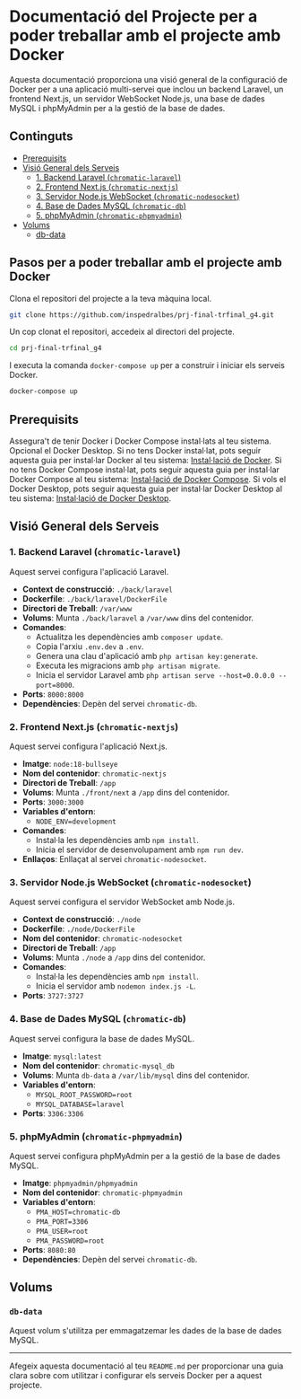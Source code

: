 # Documentació del Projecte per a poder treballar amb el projecte amb Docker

Aquesta documentació proporciona una visió general de la configuració de Docker per a una aplicació multi-servei que inclou un backend Laravel, un frontend Next.js, un servidor WebSocket Node.js, una base de dades MySQL i phpMyAdmin per a la gestió de la base de dades.

## Continguts

- [Prerequisits](#prerequisits)
- [Visió General dels Serveis](#visió-general-dels-serveis)
  - [1. Backend Laravel (`chromatic-laravel`)](#1-backend-laravel-chromatic-laravel)
  - [2. Frontend Next.js (`chromatic-nextjs`)](#2-frontend-nextjs-chromatic-nextjs)
  - [3. Servidor Node.js WebSocket (`chromatic-nodesocket`)](#3-servidor-nodejs-websocket-chromatic-nodesocket)
  - [4. Base de Dades MySQL (`chromatic-db`)](#4-base-de-dades-mysql-chromatic-db)
  - [5. phpMyAdmin (`chromatic-phpmyadmin`)](#5-phpmyadmin-chromatic-phpmyadmin)
- [Volums](#volums)
  - [db-data](#db-data)

## Pasos per a poder treballar amb el projecte amb Docker
Clona el repositori del projecte a la teva màquina local.
  
  ```bash
  git clone https://github.com/inspedralbes/prj-final-trfinal_g4.git
  ```

Un cop clonat el repositori, accedeix al directori del projecte.

  ```bash
  cd prj-final-trfinal_g4
  ```

I executa la comanda `docker-compose up` per a construir i iniciar els serveis Docker.

  ```bash
  docker-compose up
  ```

## Prerequisits

Assegura't de tenir Docker i Docker Compose instal·lats al teu sistema. Opcional el Docker Desktop.
Si no tens Docker instal·lat, pots seguir aquesta guia per instal·lar Docker al teu sistema: [Instal·lació de Docker](https://docs.docker.com/get-docker/).
Si no tens Docker Compose instal·lat, pots seguir aquesta guia per instal·lar Docker Compose al teu sistema: [Instal·lació de Docker Compose](https://docs.docker.com/compose/install/).
Si vols el Docker Desktop, pots seguir aquesta guia per instal·lar Docker Desktop al teu sistema: [Instal·lació de Docker Desktop](https://www.docker.com/products/docker-desktop).

## Visió General dels Serveis

### 1. Backend Laravel (`chromatic-laravel`)

Aquest servei configura l'aplicació Laravel.

- **Context de construcció**: `./back/laravel`
- **Dockerfile**: `./back/laravel/DockerFile`
- **Directori de Treball**: `/var/www`
- **Volums**: Munta `./back/laravel` a `/var/www` dins del contenidor.
- **Comandes**:
  - Actualitza les dependències amb `composer update`.
  - Copia l'arxiu `.env.dev` a `.env`.
  - Genera una clau d'aplicació amb `php artisan key:generate`.
  - Executa les migracions amb `php artisan migrate`.
  - Inicia el servidor Laravel amb `php artisan serve --host=0.0.0.0 --port=8000`.
- **Ports**: `8000:8000`
- **Dependències**: Depèn del servei `chromatic-db`.

### 2. Frontend Next.js (`chromatic-nextjs`)

Aquest servei configura l'aplicació Next.js.

- **Imatge**: `node:18-bullseye`
- **Nom del contenidor**: `chromatic-nextjs`
- **Directori de Treball**: `/app`
- **Volums**: Munta `./front/next` a `/app` dins del contenidor.
- **Ports**: `3000:3000`
- **Variables d'entorn**: 
  - `NODE_ENV=development`
- **Comandes**: 
  - Instal·la les dependències amb `npm install`.
  - Inicia el servidor de desenvolupament amb `npm run dev`.
- **Enllaços**: Enllaçat al servei `chromatic-nodesocket`.

### 3. Servidor Node.js WebSocket (`chromatic-nodesocket`)

Aquest servei configura el servidor WebSocket amb Node.js.

- **Context de construcció**: `./node`
- **Dockerfile**: `./node/DockerFile`
- **Nom del contenidor**: `chromatic-nodesocket`
- **Directori de Treball**: `/app`
- **Volums**: Munta `./node` a `/app` dins del contenidor.
- **Comandes**: 
  - Instal·la les dependències amb `npm install`.
  - Inicia el servidor amb `nodemon index.js -L`.
- **Ports**: `3727:3727`

### 4. Base de Dades MySQL (`chromatic-db`)

Aquest servei configura la base de dades MySQL.

- **Imatge**: `mysql:latest`
- **Nom del contenidor**: `chromatic-mysql_db`
- **Volums**: Munta `db-data` a `/var/lib/mysql` dins del contenidor.
- **Variables d'entorn**:
  - `MYSQL_ROOT_PASSWORD=root`
  - `MYSQL_DATABASE=laravel`
- **Ports**: `3306:3306`

### 5. phpMyAdmin (`chromatic-phpmyadmin`)

Aquest servei configura phpMyAdmin per a la gestió de la base de dades MySQL.

- **Imatge**: `phpmyadmin/phpmyadmin`
- **Nom del contenidor**: `chromatic-phpmyadmin`
- **Variables d'entorn**:
  - `PMA_HOST=chromatic-db`
  - `PMA_PORT=3306`
  - `PMA_USER=root`
  - `PMA_PASSWORD=root`
- **Ports**: `8080:80`
- **Dependències**: Depèn del servei `chromatic-db`.

## Volums

### `db-data`

Aquest volum s'utilitza per emmagatzemar les dades de la base de dades MySQL.

---

Afegeix aquesta documentació al teu `README.md` per proporcionar una guia clara sobre com utilitzar i configurar els serveis Docker per a aquest projecte.